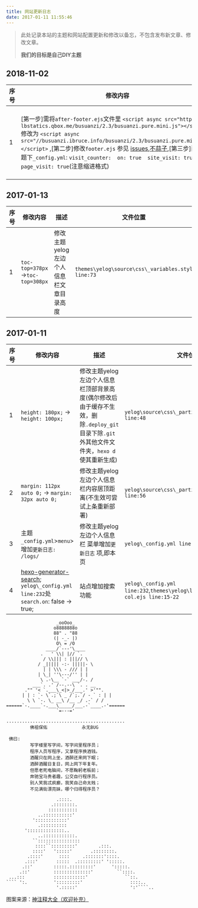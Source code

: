 ```yaml
---
title: 网站更新日志
date: 2017-01-11 11:55:46
---
```


> 此处记录本站的主题和网站配置更新和修改以备忘，不包含发布新文章、修改文章。
> 
> **我们的目标是自己DIY主题**

## 2018-11-02

| 序号 | 修改内容                                                     | 描述             | 文件位置                                                     |
| ---- | ------------------------------------------------------------ | ---------------- | ------------------------------------------------------------ |
| 1    | [第一步]需将`after-footer.ejs`文件里 `<script async src="https://dn-lbstatics.qbox.me/busuanzi/2.3/busuanzi.pure.mini.js"></script>` 修改为 `<script async src="//busuanzi.ibruce.info/busuanzi/2.3/busuanzi.pure.mini.js"></script>` ,[第二步]修改`footer.ejs` 参见 [issues](https://github.com/yscoder/hexo-theme-indigo/issues/430),[不蒜子](http://ibruce.info/2015/04/04/busuanzi/),[第三步]配置主题下`_config.yml`: `visit_counter:  on: true  site_visit: true  page_visit: true`(注意缩进格式) | 不蒜子域名过期了 | `themes\yelog\layout\_partial\after-footer.ejs`和`themes\yelog\layout\_partial\footer.ejs`,`themes\_config.yml` |

## 2017-01-13

序号 | 修改内容 | 描述 | 文件位置
----|---------|-----|-------
1 | `toc-top=378px`->`toc-top=308px`  | 修改主题yelog左边个人信息栏文章目录高度 | `themes\yelog\source\css\_variables.styl line:73`

## 2017-01-11

序号 | 修改内容 | 描述 | 文件位置
----|---------|-----|-------
1 | `height: 180px;` -> `height: 100px;`  | 修改主题yelog左边个人信息栏顶部背景高度(偶尔修改后由于缓存不生效，删除`.deploy_git`目录下除`.git`外其他文件文件夹，`hexo d`使其重新生成) | `yelog\source\css\_partial\main.styl line:48`
2 | `margin: 112px auto 0;` -> `margin: 32px auto 0;` | 修改主题yelog左边个人信息栏内容居顶距离(不生效可尝试上条重新部署)| `yelog\source\css\_partial\main.styl line:56`
3 | 主题`_config.yml`>`menu`>增加`更新日志: /logs/` | 修改主题yelog左边个人信息栏 菜单增加`更新日志` 项,即本页 | `yelog\_config.yml line:15`
4 |[hexo-generator-search](https://github.com/PaicHyperionDev/hexo-generator-search);<br/> `yelog\_config.yml line:232`处 `search.on`: false -> true;| 站点增加搜索功能 | `yelog\_config.yml line:232`,`themes\yelog\layout\_partial\left-col.ejs line:15-22`


	                   _ooOoo_
	                  o8888888o
	                  88" . "88
	                  (| -_- |)
	                   O\ = /O
	               ____/`---'\____
	             .   ' \\| |// `.
	              / \\||| : |||// \
	            / _||||| -:- |||||- \
	              | | \\\ - /// | |
	            | \_| ''\---/'' | |
	             \ .-\__ `-` ___/-. /
	          ___`. .' /--.--\ `. . __
	       ."" '< `.___\_<|>_/___.' >'"".
	      | | : `- \`.;`\ _ /`;.`/ - ` : | |
	        \ \ `-. \_ __\ /__ _/ .-` / /
	======`-.____`-.___\_____/___.-`____.-'======
	                   `=---='
	
	.............................................
	         佛祖保佑             永无BUG
	
	 佛曰:
	         写字楼里写字间，写字间里程序员；
	         程序人员写程序，又拿程序换酒钱。
	         酒醒只在网上坐，酒醉还来网下眠；
	         酒醉酒醒日复日，网上网下年复年。
	         但愿老死电脑间，不愿鞠躬老板前；
	         奔驰宝马贵者趣，公交自行程序员。
	         别人笑我忒疯癫，我笑自己命太贱；
	         不见满街漂亮妹，哪个归得程序员？
	
	                   .::::.
	                 .::::::::.
	                :::::::::::
	            ..:::::::::::'
	          '::::::::::::'
	            .::::::::::
	       '::::::::::::::..
	            ..::::::::::::.
	          ``::::::::::::::::
	           ::::``:::::::::'        .:::.
	          ::::'   ':::::'       .::::::::.
	        .::::'      ::::     .:::::::'::::.
	       .:::'       :::::  .:::::::::' ':::::.
	      .::'        :::::.:::::::::'      ':::::.
	     .::'         ::::::::::::::'         ``::::.
	 ...:::           ::::::::::::'              ``::.
	```` ':.          ':::::::::'                  ::::..
	                   '.:::::'                    ':'````..

图案来源：[神注释大全（欢迎补充）](http://www.jianshu.com/p/bd1f551a1915?utm_campaign=haruki&utm_content=note&utm_medium=reader_share&utm_source=qq)
